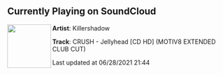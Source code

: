 ## Currently Playing on SoundCloud

[<img align="left" width="100" src="https://i1.sndcdn.com/artworks-000043404155-srguyy-t500x500.jpg">](https://soundcloud.com/killershadow/crush-jellyhead-cd-hd-motiv8-1)

**Artist**: Killershadow 

**Track**: CRUSH - Jellyhead [CD HD] (MOTIV8 EXTENDED CLUB CUT)

Last updated at 06/28/2021 21:44
